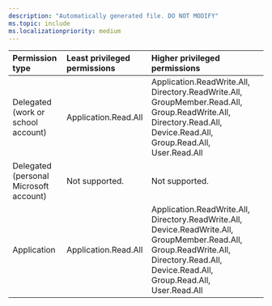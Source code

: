 ```yaml
---
description: "Automatically generated file. DO NOT MODIFY"
ms.topic: include
ms.localizationpriority: medium
---
```


|Permission type|Least privileged permissions|Higher privileged permissions|
|:---|:---|:---|
|Delegated (work or school account)|Application.Read.All|Application.ReadWrite.All, Directory.ReadWrite.All, GroupMember.Read.All, Group.ReadWrite.All, Directory.Read.All, Device.Read.All, Group.Read.All, User.Read.All|
|Delegated (personal Microsoft account)|Not supported.|Not supported.|
|Application|Application.Read.All|Application.ReadWrite.All, Directory.ReadWrite.All, Device.ReadWrite.All, GroupMember.Read.All, Group.ReadWrite.All, Directory.Read.All, Device.Read.All, Group.Read.All, User.Read.All|

